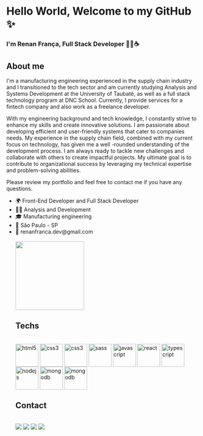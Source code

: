# Hello World, Welcome to my GitHub ✨
### I'm Renan França, Full Stack Developer 👨‍💻☕


## About me
I'm a manufacturing engineering experienced in the supply chain industry and I transitioned to the tech sector and am currently studying Analysis and Systems Development at the University of Taubaté, as well as a full stack technology program at DNC School. Currently, I provide services for a fintech company and also work as a freelance developer.

With my engineering background and tech knowledge, I constantly strive to enhance my skills and create innovative solutions. I am passionate about developing efficient and user-friendly systems that cater to companies needs. My experience in the supply chain field, combined with my current focus on technology, has given me a well -rounded understanding of the development process. I am always ready to tackle new challenges and collaborate with others to create impactful projects. My ultimate goal is to contribute to organizational success by leveraging my technical expertise and problem-solving abilities.

Please review my portfolio and feel free to contact me if you have any questions.

<ul>
 <li>🌍 Front-End Developer and Full Stack Developer</li>
 <li>👨‍💻 Analysis and Development</li>
 <li>🎓 Manufacturing engineering</li>
 <li>📍 São Paulo - SP</li>
 <li>📧 renanfranca.dev@gmail.com</li>
<br>
 <div>
   <a href"https://github.com/RenanFrancaDev">
    <img height="180em" src="https://github-readme-stats.vercel.app/api?username=RenanFrancaDev&show_icons=true&theme=dark">
 </div>

  ## Techs
  <div style="display:inline_block"><br>
   <img align="center" alt="html5" height="60" width="60" src="https://cdn.jsdelivr.net/gh/devicons/devicon/icons/html5/html5-original-wordmark.svg">
   <img align="center" alt="css3" height="60" width="60" src="https://cdn.jsdelivr.net/gh/devicons/devicon/icons/css3/css3-original-wordmark.svg">
   <img align="center" alt="css3" height="60" width="60" src="https://www.cdnlogo.com/logos/t/58/tailwindcss.svg">
   <img align="center" alt="sass" height="60" width="60" src="https://www.cdnlogo.com/logos/s/63/sass.svg" />
   <img align="center" alt="javascript" height="60" width="60" src="https://cdn.jsdelivr.net/gh/devicons/devicon/icons/javascript/javascript-original.svg">
   <img align="center" alt="react" height="60" width="60" src="https://cdn.jsdelivr.net/gh/devicons/devicon/icons/react/react-original-wordmark.svg" />
   <img align="center" alt="typescript" height="60" width="60" src="https://cdn.jsdelivr.net/gh/devicons/devicon/icons/typescript/typescript-original.svg" />
   <img align="center" alt="nodejs" height="60" width="60" src="https://cdn.jsdelivr.net/gh/devicons/devicon/icons/nodejs/nodejs-original.svg" />
   <img align="center" alt="mongodb" height="60" width="60" src="https://www.cdnlogo.com/logos/m/30/mongodb-icon.svg">
    <img align="center" alt="mongodb" height="60" width="60" src="https://www.cdnlogo.com/logos/m/10/mysql.svg">
   
           
   
  </div>
                
  ## Contact
  
  <div><br>
   <a href="mailto:renanfranca.dev@gmail.com"  target="_blank"><img src="https://img.shields.io/badge/Gmail-D14836?style=for-the-badge&logo=gmail&logoColor=white"></a>
   <a href="https://www.linkedin.com/in/renan-franca/"  target="_blank"><img style="height 800" src="https://img.shields.io/badge/LinkedIn-0077B5?style=for-the-badge&logo=linkedin&logoColor=white"></a>
   <a href="firecbb#4551" target="_blank"><img src="https://img.shields.io/badge/Discord-7289DA?style=for-the-badge&logo=discord&logoColor=white"></a> 
   <a href="https://wa.me/5512996190019/" target="_blank"><img src="https://img.shields.io/badge/WhatsApp-25D366?style=for-the-badge&logo=whatsapp&logoColor=white"></a>
  </div>
  
